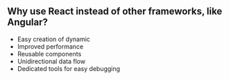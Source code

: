 ## Why use React instead of other frameworks, like Angular?
-  Easy creation of dynamic
-  Improved performance
-  Reusable components
-  Unidirectional data flow
-  Dedicated tools for easy debugging
